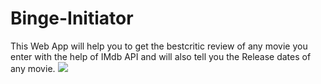 # Binge-Initiator

This Web App will help you to get the bestcritic review of any movie you enter with the help of IMdb API and will also tell you the Release dates of any movie.
![](WebsiteImage.png)